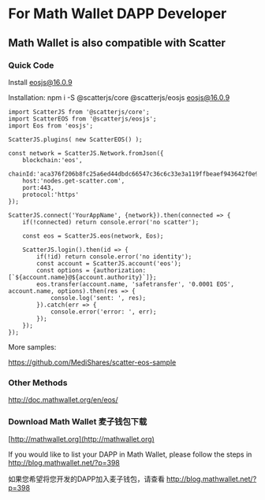# For Math Wallet DAPP Developer

## Math Wallet is also compatible with Scatter

### Quick Code

Install eosjs@16.0.9

Installation: npm i -S @scatterjs/core @scatterjs/eosjs eosjs@16.0.9

```
import ScatterJS from '@scatterjs/core';
import ScatterEOS from '@scatterjs/eosjs';
import Eos from 'eosjs';

ScatterJS.plugins( new ScatterEOS() );

const network = ScatterJS.Network.fromJson({
    blockchain:'eos',
    chainId:'aca376f206b8fc25a6ed44dbdc66547c36c6c33e3a119ffbeaef943642f0e906',
    host:'nodes.get-scatter.com',
    port:443,
    protocol:'https'
});

ScatterJS.connect('YourAppName', {network}).then(connected => {
    if(!connected) return console.error('no scatter');

    const eos = ScatterJS.eos(network, Eos);

    ScatterJS.login().then(id => {
        if(!id) return console.error('no identity');
        const account = ScatterJS.account('eos');
        const options = {authorization:[`${account.name}@${account.authority}`]};
        eos.transfer(account.name, 'safetransfer', '0.0001 EOS', account.name, options).then(res => {
            console.log('sent: ', res);
        }).catch(err => {
            console.error('error: ', err);
        });
    });
});
```

More samples:

https://github.com/MediShares/scatter-eos-sample

### Other Methods

http://doc.mathwallet.org/en/eos/

### Download Math Wallet 麦子钱包下载

[http://mathwallet.org](http://mathwallet.org)

If you would like to list your DAPP in Math Wallet, please follow the steps in http://blog.mathwallet.net/?p=398

如果您希望将您开发的DAPP加入麦子钱包，请查看 http://blog.mathwallet.net/?p=398